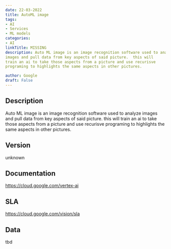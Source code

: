 ```yaml
---
date: 22-03-2022
title: AutoML image
tags: 
- AI
- Services
- ML models
categories: 
- AI
linkTitle: MISSING
description: Auto ML image is an image recognition software used to analyze
images and pull data from key aspects of said picture.  this will
train an ai to take those aspects from a picture and use recurisve
programing to highlights the same aspects in other pictures.

author: Google
draft: False
---
```


## Description

Auto ML image is an image recognition software used to analyze
images and pull data from key aspects of said picture.  this will
train an ai to take those aspects from a picture and use recurisve
programing to highlights the same aspects in other pictures.


## Version

unknown

## Documentation

https://cloud.google.com/vertex-ai

## SLA

https://cloud.google.com/vision/sla

## Data

tbd
